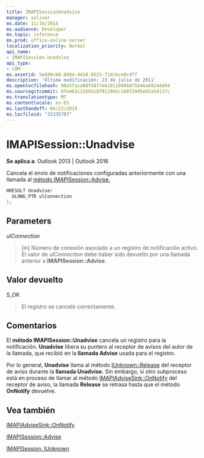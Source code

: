 ```yaml
---
title: IMAPISessionUnadvise
manager: soliver
ms.date: 11/16/2014
ms.audience: Developer
ms.topic: reference
ms.prod: office-online-server
localization_priority: Normal
api_name:
- IMAPISession.Unadvise
api_type:
- COM
ms.assetid: 5e608cb0-808d-4418-8521-71dcbce8cdff
description: 'Última modificación: 23 de julio de 2011'
ms.openlocfilehash: 98a5faca00f5877eb10110406875b46a69244d94
ms.sourcegitcommit: 8fe462c32b91c87911942c188f3445e85a54137c
ms.translationtype: MT
ms.contentlocale: es-ES
ms.lasthandoff: 04/23/2019
ms.locfileid: "32335707"
---
```

# <a name="imapisessionunadvise"></a>IMAPISession::Unadvise

  
  
**Se aplica a**: Outlook 2013 | Outlook 2016 
  
Cancela el envío de notificaciones configuradas anteriormente con una llamada al [método IMAPISession::Advise.](imapisession-advise.md) 
  
```cpp
HRESULT Unadvise(
  ULONG_PTR ulConnection
);
```

## <a name="parameters"></a>Parameters

 _ulConnection_
  
> [in] Número de conexión asociado a un registro de notificación activo. El valor de  _ulConnection_ debe haber sido devuelto por una llamada anterior a **IMAPISession::Advise**.
    
## <a name="return-value"></a>Valor devuelto

S_OK 
  
> El registro se canceló correctamente.
    
## <a name="remarks"></a>Comentarios

El **método IMAPISession::Unadvise** cancela un registro para la notificación. **Unadvise** libera su puntero al receptor de avisos del autor de la llamada, que recibió en la **llamada Advise** usada para el registro. 
  
Por lo general, **Unadvise** llama al método [IUnknown::Release](https://msdn.microsoft.com/library/ms682317%28v=VS.85%29.aspx) del receptor de aviso durante la **llamada Unadvise.** Sin embargo, si otro subproceso está en proceso de llamar al método [IMAPIAdviseSink::OnNotify](imapiadvisesink-onnotify.md) del receptor de aviso, la llamada **Release** se retrasa hasta que el método **OnNotify** devuelve. 
  
## <a name="see-also"></a>Vea también



[IMAPIAdviseSink::OnNotify](imapiadvisesink-onnotify.md)
  
[IMAPISession::Advise](imapisession-advise.md)
  
[IMAPISession: IUnknown](imapisessioniunknown.md)

